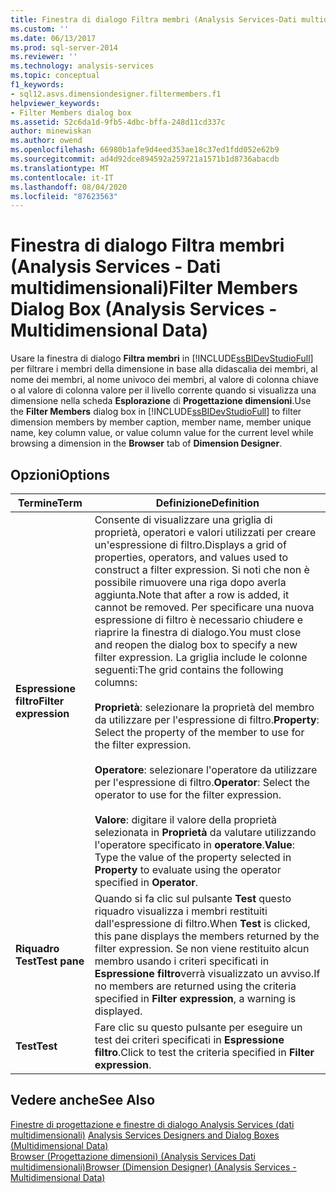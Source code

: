 ```yaml
---
title: Finestra di dialogo Filtra membri (Analysis Services-Dati multidimensionali) | Microsoft Docs
ms.custom: ''
ms.date: 06/13/2017
ms.prod: sql-server-2014
ms.reviewer: ''
ms.technology: analysis-services
ms.topic: conceptual
f1_keywords:
- sql12.asvs.dimensiondesigner.filtermembers.f1
helpviewer_keywords:
- Filter Members dialog box
ms.assetid: 52c6da1d-9fb5-4dbc-bffa-248d11cd337c
author: minewiskan
ms.author: owend
ms.openlocfilehash: 66980b1afe9d4eed353ae18c37ed1fdd052e62b9
ms.sourcegitcommit: ad4d92dce894592a259721a1571b1d8736abacdb
ms.translationtype: MT
ms.contentlocale: it-IT
ms.lasthandoff: 08/04/2020
ms.locfileid: "87623563"
---
```

# <a name="filter-members-dialog-box-analysis-services---multidimensional-data"></a><span data-ttu-id="b45d5-102">Finestra di dialogo Filtra membri (Analysis Services - Dati multidimensionali)</span><span class="sxs-lookup"><span data-stu-id="b45d5-102">Filter Members Dialog Box (Analysis Services - Multidimensional Data)</span></span>
  <span data-ttu-id="b45d5-103">Usare la finestra di dialogo **Filtra membri** in [!INCLUDE[ssBIDevStudioFull](../includes/ssbidevstudiofull-md.md)] per filtrare i membri della dimensione in base alla didascalia dei membri, al nome dei membri, al nome univoco dei membri, al valore di colonna chiave o al valore di colonna valore per il livello corrente quando si visualizza una dimensione nella scheda **Esplorazione** di **Progettazione dimensioni**.</span><span class="sxs-lookup"><span data-stu-id="b45d5-103">Use the **Filter Members** dialog box in [!INCLUDE[ssBIDevStudioFull](../includes/ssbidevstudiofull-md.md)] to filter dimension members by member caption, member name, member unique name, key column value, or value column value for the current level while browsing a dimension in the **Browser** tab of **Dimension Designer**.</span></span>  
  
## <a name="options"></a><span data-ttu-id="b45d5-104">Opzioni</span><span class="sxs-lookup"><span data-stu-id="b45d5-104">Options</span></span>  
  
|<span data-ttu-id="b45d5-105">Termine</span><span class="sxs-lookup"><span data-stu-id="b45d5-105">Term</span></span>|<span data-ttu-id="b45d5-106">Definizione</span><span class="sxs-lookup"><span data-stu-id="b45d5-106">Definition</span></span>|  
|----------|----------------|  
|<span data-ttu-id="b45d5-107">**Espressione filtro**</span><span class="sxs-lookup"><span data-stu-id="b45d5-107">**Filter expression**</span></span>|<span data-ttu-id="b45d5-108">Consente di visualizzare una griglia di proprietà, operatori e valori utilizzati per creare un'espressione di filtro.</span><span class="sxs-lookup"><span data-stu-id="b45d5-108">Displays a grid of properties, operators, and values used to construct a filter expression.</span></span> <span data-ttu-id="b45d5-109">Si noti che non è possibile rimuovere una riga dopo averla aggiunta.</span><span class="sxs-lookup"><span data-stu-id="b45d5-109">Note that after a row is added, it cannot be removed.</span></span> <span data-ttu-id="b45d5-110">Per specificare una nuova espressione di filtro è necessario chiudere e riaprire la finestra di dialogo.</span><span class="sxs-lookup"><span data-stu-id="b45d5-110">You must close and reopen the dialog box to specify a new filter expression.</span></span> <span data-ttu-id="b45d5-111">La griglia include le colonne seguenti:</span><span class="sxs-lookup"><span data-stu-id="b45d5-111">The grid contains the following columns:</span></span><br /><br /> <span data-ttu-id="b45d5-112">**Proprietà**: selezionare la proprietà del membro da utilizzare per l'espressione di filtro.</span><span class="sxs-lookup"><span data-stu-id="b45d5-112">**Property**: Select the property of the member to use for the filter expression.</span></span><br /><br /> <span data-ttu-id="b45d5-113">**Operatore**: selezionare l'operatore da utilizzare per l'espressione di filtro.</span><span class="sxs-lookup"><span data-stu-id="b45d5-113">**Operator**: Select the operator to use for the filter expression.</span></span><br /><br /> <span data-ttu-id="b45d5-114">**Valore**: digitare il valore della proprietà selezionata in **Proprietà** da valutare utilizzando l'operatore specificato in **operatore**.</span><span class="sxs-lookup"><span data-stu-id="b45d5-114">**Value**: Type the value of the property selected in **Property** to evaluate using the operator specified in **Operator**.</span></span>|  
|<span data-ttu-id="b45d5-115">**Riquadro Test**</span><span class="sxs-lookup"><span data-stu-id="b45d5-115">**Test pane**</span></span>|<span data-ttu-id="b45d5-116">Quando si fa clic sul pulsante **Test** questo riquadro visualizza i membri restituiti dall'espressione di filtro.</span><span class="sxs-lookup"><span data-stu-id="b45d5-116">When **Test** is clicked, this pane displays the members returned by the filter expression.</span></span> <span data-ttu-id="b45d5-117">Se non viene restituito alcun membro usando i criteri specificati in **Espressione filtro**verrà visualizzato un avviso.</span><span class="sxs-lookup"><span data-stu-id="b45d5-117">If no members are returned using the criteria specified in **Filter expression**, a warning is displayed.</span></span>|  
|<span data-ttu-id="b45d5-118">**Test**</span><span class="sxs-lookup"><span data-stu-id="b45d5-118">**Test**</span></span>|<span data-ttu-id="b45d5-119">Fare clic su questo pulsante per eseguire un test dei criteri specificati in **Espressione filtro**.</span><span class="sxs-lookup"><span data-stu-id="b45d5-119">Click to test the criteria specified in **Filter expression**.</span></span>|  
  
## <a name="see-also"></a><span data-ttu-id="b45d5-120">Vedere anche</span><span class="sxs-lookup"><span data-stu-id="b45d5-120">See Also</span></span>  
 <span data-ttu-id="b45d5-121">[Finestre di progettazione e finestre di dialogo Analysis Services &#40;dati multidimensionali&#41;](analysis-services-designers-and-dialog-boxes-multidimensional-data.md) </span><span class="sxs-lookup"><span data-stu-id="b45d5-121">[Analysis Services Designers and Dialog Boxes &#40;Multidimensional Data&#41;](analysis-services-designers-and-dialog-boxes-multidimensional-data.md) </span></span>  
 [<span data-ttu-id="b45d5-122">Browser &#40;Progettazione dimensioni&#41; &#40;Analysis Services Dati multidimensionali&#41;</span><span class="sxs-lookup"><span data-stu-id="b45d5-122">Browser &#40;Dimension Designer&#41; &#40;Analysis Services - Multidimensional Data&#41;</span></span>](browser-dimension-designer-analysis-services-multidimensional-data.md)  
  
  
